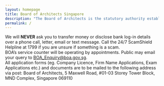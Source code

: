 ```yaml
---
layout: homepage
title: Board of Architects Singapore
description: "The Board of Architects is the statutory authority established to administer the Architects Act in Singapore."
permalink: /
---
```

<!-- Type your notification here - the notification bar will not appear if this is empty. For other changes, refer to _data/homepage.yml to edit the homepage -->
We will **NEVER** ask you to transfer money or disclose bank log-in details over a phone call, letter, email or text message. Call the 24/7 ScamShield Helpline at 1799 if you are unsure if something is a scam.<br>
BOA’s service counter will be operating by appointments. Public may email your query to BOA_Enquiry@boa.gov.sg. <br>
All application forms (eg. Company Licence, Firm Name Applications, Exam Applications etc.) and documents are to be mailed to the following address via post:
Board of Architects, 5 Maxwell Road, #01-03 Storey Tower Block, MND Complex, Singapore 069110
